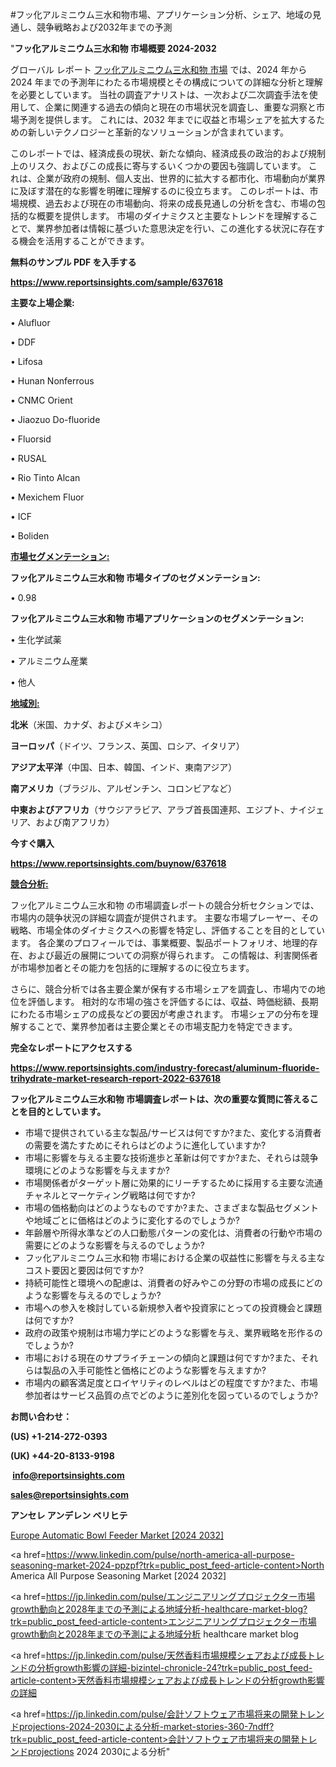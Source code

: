 #フッ化アルミニウム三水和物市場、アプリケーション分析、シェア、地域の見通し、競争戦略および2032年までの予測

"<strong>フッ化アルミニウム三水和物 市場概要 2024-2032</strong>

グローバル レポート <a href=https://www.reportsinsights.com/sample/637618>フッ化アルミニウム三水和物 市場</a> では、2024 年から 2024 年までの予測年にわたる市場規模とその構成についての詳細な分析と理解を必要としています。 当社の調査アナリストは、一次および二次調査手法を使用して、企業に関連する過去の傾向と現在の市場状況を調査し、重要な洞察と市場予測を提供します。 これには、2032 年までに収益と市場シェアを拡大​​するための新しいテクノロジーと革新的なソリューションが含まれています。

このレポートでは、経済成長の現状、新たな傾向、経済成長の政治的および規制上のリスク、およびこの成長に寄与するいくつかの要因も強調しています。 これは、企業が政府の規制、個人支出、世界的に拡大する都市化、市場動向が業界に及ぼす潜在的な影響を明確に理解するのに役立ちます。 このレポートは、市場規模、過去および現在の市場動向、将来の成長見通しの分析を含む、市場の包括的な概要を提供します。 市場のダイナミクスと主要なトレンドを理解することで、業界参加者は情報に基づいた意思決定を行い、この進化する状況に存在する機会を活用することができます。

<strong><b>無料のサンプル PDF を入手する</b></strong>

<a href=https://www.reportsinsights.com/sample/637618><strong><u>https://www.reportsinsights.com/sample/637618</u></strong></a>

<strong>主要な上場企業:</strong>

• Alufluor

• DDF

• Lifosa

• Hunan Nonferrous

• CNMC Orient

• Jiaozuo Do-fluoride

• Fluorsid

• RUSAL

• Rio Tinto Alcan

• Mexichem Fluor

• ICF

• Boliden

<strong><u>市場セグメンテーション</u></strong><strong><u>:</u></strong>

<strong>フッ化アルミニウム三水和物 市場タイプのセグメンテーション:</strong>

• 0.98

<strong>フッ化アルミニウム三水和物 市場アプリケーションのセグメンテーション:</strong>

• 生化学試薬

• アルミニウム産業

• 他人

<strong><u>地域別</u></strong><strong><u>:</u></strong>

<strong>北米</strong>（米国、カナダ、およびメキシコ）

<strong>ヨーロッパ</strong>（ドイツ、フランス、英国、ロシア、イタリア）

<strong>アジア太平洋</strong>（中国、日本、韓国、インド、東南アジア）

<strong>南アメリカ</strong>（ブラジル、アルゼンチン、コロンビアなど）

<strong>中東およびアフリカ</strong>（サウジアラビア、アラブ首長国連邦、エジプト、ナイジェリア、および南アフリカ）

<strong>今すぐ購入</strong>

<a href=https://www.reportsinsights.com/buynow/637618><strong><u>https://www.reportsinsights.com/buynow/637618</u></strong></a>

<strong><u>競合分析:</u></strong>

フッ化アルミニウム三水和物 の市場調査レポートの競合分析セクションでは、市場内の競争状況の詳細な調査が提供されます。 主要な市場プレーヤー、その戦略、市場全体のダイナミクスへの影響を特定し、評価することを目的としています。 各企業のプロフィールでは、事業概要、製品ポートフォリオ、地理的存在、および最近の展開についての洞察が得られます。 この情報は、利害関係者が市場参加者とその能力を包括的に理解するのに役立ちます。

さらに、競合分析では各主要企業が保有する市場シェアを調査し、市場内での地位を評価します。 相対的な市場の強さを評価するには、収益、時価総額、長期にわたる市場シェアの成長などの要因が考慮されます。 市場シェアの分布を理解することで、業界参加者は主要企業とその市場支配力を特定できます。

<strong>完全なレポートにアクセスする</strong>

<a href=https://www.reportsinsights.com/industry-forecast/aluminum-fluoride-trihydrate-market-research-report-2022-637618><strong><u><b>https://www.reportsinsights.com/industry-forecast/aluminum-fluoride-trihydrate-market-research-report-2022-637618</b></u></strong></a>

<strong><b>フッ化アルミニウム三水和物 市場調査レポートは、次の重要な質問に答えることを目的としています。</b></strong>
<ul>
  <li>市場で提供されている主な製品/サービスは何ですか?また、変化する消費者の需要を満たすためにそれらはどのように進化していますか?</li>
  <li>市場に影響を与える主要な技術進歩と革新は何ですか?また、それらは競争環境にどのような影響を与えますか?</li>
  <li>市場関係者がターゲット層に効果的にリーチするために採用する主要な流通チャネルとマーケティング戦略は何ですか?</li>
  <li>市場の価格動向はどのようなものですか?また、さまざまな製品セグメントや地域ごとに価格はどのように変化するのでしょうか?</li>
  <li>年齢層や所得水準などの人口動態パターンの変化は、消費者の行動や市場の需要にどのような影響を与えるのでしょうか?</li>
  <li>フッ化アルミニウム三水和物 市場における企業の収益性に影響を与える主なコスト要因と要因は何ですか?</li>
  <li>持続可能性と環境への配慮は、消費者の好みやこの分野の市場の成長にどのような影響を与えるのでしょうか?</li>
  <li>市場への参入を検討している新規参入者や投資家にとっての投資機会と課題は何ですか?</li>
  <li>政府の政策や規制は市場力学にどのような影響を与え、業界戦略を形作るのでしょうか?</li>
  <li>市場における現在のサプライチェーンの傾向と課題は何ですか?また、それらは製品の入手可能性と価格にどのような影響を与えますか?</li>
  <li>市場内の顧客満足度とロイヤリティのレベルはどの程度ですか?また、市場参加者はサービス品質の点でどのように差別化を図っているのでしょうか?</li>
</ul>
<strong>お問い合わせ：</strong>

<strong>(US) +1-214-272-0393</strong>

<strong>(UK) +44-20-8133-9198</strong>

<strong> </strong><a href=info@reportsinsights.com><strong><u>info@reportsinsights.com</u></strong></a>

<a href=sales@reportsinsights.com><strong><u>sales@reportsinsights.com</u></strong></a>

<strong>アンセレ アンデレン ベリヒテ</strong>

<a href=https://www.linkedin.com/pulse/europe-automatic-bowl-feeder-markets-trends-8mmgc/>Europe Automatic Bowl Feeder Market [2024 2032]</a>

<a href=https://www.linkedin.com/pulse/north-america-all-purpose-seasoning-market-2024-ppzpf?trk=public_post_feed-article-content>North America All Purpose Seasoning Market [2024 2032]</a>

<a href=https://jp.linkedin.com/pulse/エンジニアリングプロジェクター市場growth動向と2028年までの予測による地域分析-healthcare-market-blog?trk=public_post_feed-article-content>エンジニアリングプロジェクター市場growth動向と2028年までの予測による地域分析 healthcare market blog</a>

<a href=https://jp.linkedin.com/pulse/天然香料市場規模シェアおよび成長トレンドの分析growth影響の詳細-bizintel-chronicle-24?trk=public_post_feed-article-content>天然香料市場規模シェアおよび成長トレンドの分析growth影響の詳細</a>

<a href=https://jp.linkedin.com/pulse/会計ソフトウェア市場将来の開発トレンドprojections-2024-2030による分析-market-stories-360-7ndff?trk=public_post_feed-article-content>会計ソフトウェア市場将来の開発トレンドprojections 2024 2030による分析</a>"
